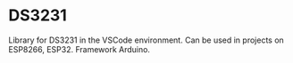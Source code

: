 # DS3231
Library for DS3231 in the VSCode environment.
Can be used in projects on ESP8266, ESP32. Framework Arduino.
